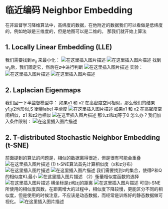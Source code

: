 ﻿# 临近编码 Neighbor Embedding

在非监督学习降维算法中，高纬度的数据，在他附近的数据我们可以看做是低纬度的，例如地球是三维度的，但是地图可以是二维的。
那我们就开始上算法

## 1. Locally Linear Embedding (LLE)
我们需要找到$w_{ij}$ 来最小化：
![在这里插入图片描述](https://img-blog.csdn.net/20181006101300124?watermark/2/text/aHR0cHM6Ly9ibG9nLmNzZG4ubmV0L2R1a3VrdTUwMzg=/font/5a6L5L2T/fontsize/400/fill/I0JBQkFCMA==/dissolve/70)
![在这里插入图片描述](https://img-blog.csdn.net/20181006101009353?watermark/2/text/aHR0cHM6Ly9ibG9nLmNzZG4ubmV0L2R1a3VrdTUwMzg=/font/5a6L5L2T/fontsize/400/fill/I0JBQkFCMA==/dissolve/70)
找到$w_{ij}$后，我们固定它，然后在z中进行判断
![在这里插入图片描述](https://img-blog.csdn.net/20181006101424812?watermark/2/text/aHR0cHM6Ly9ibG9nLmNzZG4ubmV0L2R1a3VrdTUwMzg=/font/5a6L5L2T/fontsize/400/fill/I0JBQkFCMA==/dissolve/70)
实验：
![在这里插入图片描述](https://img-blog.csdn.net/20181006101541702?watermark/2/text/aHR0cHM6Ly9ibG9nLmNzZG4ubmV0L2R1a3VrdTUwMzg=/font/5a6L5L2T/fontsize/400/fill/I0JBQkFCMA==/dissolve/70)
![在这里插入图片描述](https://img-blog.csdn.net/20181006101604191?watermark/2/text/aHR0cHM6Ly9ibG9nLmNzZG4ubmV0L2R1a3VrdTUwMzg=/font/5a6L5L2T/fontsize/400/fill/I0JBQkFCMA==/dissolve/70)

## 2. Laplacian Eigenmaps
我们回一下半监督模型中： 如果x1 和 x2 在高密度空间相似，那么他们的结果y1,y2也形似,S 衡量label 平滑度
![在这里插入图片描述](https://img-blog.csdn.net/2018100610202959?watermark/2/text/aHR0cHM6Ly9ibG9nLmNzZG4ubmV0L2R1a3VrdTUwMzg=/font/5a6L5L2T/fontsize/400/fill/I0JBQkFCMA==/dissolve/70)
如果x1 和 x2 在高密度空间相似，z1 和z2也相似
![在这里插入图片描述](https://img-blog.csdn.net/20181006102411175?watermark/2/text/aHR0cHM6Ly9ibG9nLmNzZG4ubmV0L2R1a3VrdTUwMzg=/font/5a6L5L2T/fontsize/400/fill/I0JBQkFCMA==/dissolve/70)
那么zi和zj等于0 怎么办？我们加入条件限制：
![在这里插入图片描述](https://img-blog.csdn.net/20181006102505424?watermark/2/text/aHR0cHM6Ly9ibG9nLmNzZG4ubmV0L2R1a3VrdTUwMzg=/font/5a6L5L2T/fontsize/400/fill/I0JBQkFCMA==/dissolve/70)

## 2. T-distributed Stochastic Neighbor Embedding (t-SNE)
前面提到的算法的问题是，相似的数据离得很近，但是很有可能会重叠
![在这里插入图片描述](https://img-blog.csdn.net/20181006102641414?watermark/2/text/aHR0cHM6Ly9ibG9nLmNzZG4ubmV0L2R1a3VrdTUwMzg=/font/5a6L5L2T/fontsize/400/fill/I0JBQkFCMA==/dissolve/70)
(1) t-SNE算法首先计算相似度（x和z分布）
![在这里插入图片描述](https://img-blog.csdn.net/20181006102853709?watermark/2/text/aHR0cHM6Ly9ibG9nLmNzZG4ubmV0L2R1a3VrdTUwMzg=/font/5a6L5L2T/fontsize/400/fill/I0JBQkFCMA==/dissolve/70)
![在这里插入图片描述](https://img-blog.csdn.net/20181006102917828?watermark/2/text/aHR0cHM6Ly9ibG9nLmNzZG4ubmV0L2R1a3VrdTUwMzg=/font/5a6L5L2T/fontsize/400/fill/I0JBQkFCMA==/dissolve/70)
我们需要找到z的集合，使得P和Q的相似度KL最小
![在这里插入图片描述](https://img-blog.csdn.net/20181006102929628?watermark/2/text/aHR0cHM6Ly9ibG9nLmNzZG4ubmV0L2R1a3VrdTUwMzg=/font/5a6L5L2T/fontsize/400/fill/I0JBQkFCMA==/dissolve/70)
（2）衡量相似度函数的选择
![在这里插入图片描述](https://img-blog.csdn.net/20181006103145989?watermark/2/text/aHR0cHM6Ly9ibG9nLmNzZG4ubmV0L2R1a3VrdTUwMzg=/font/5a6L5L2T/fontsize/400/fill/I0JBQkFCMA==/dissolve/70)
横坐标是zi和zj的距离
![在这里插入图片描述](https://img-blog.csdn.net/20181006104746461?watermark/2/text/aHR0cHM6Ly9ibG9nLmNzZG4ubmV0L2R1a3VrdTUwMzg=/font/5a6L5L2T/fontsize/400/fill/I0JBQkFCMA==/dissolve/70)
可见t-SNE所使用的相似度函数，在距离增大的过程中，相似度下降较慢，更能区分不同的相似度，但是使用的时候注意，不应该是动态数据，而经常是训练好的静态数据做可视化。
![在这里插入图片描述](https://img-blog.csdn.net/2018100610493438?watermark/2/text/aHR0cHM6Ly9ibG9nLmNzZG4ubmV0L2R1a3VrdTUwMzg=/font/5a6L5L2T/fontsize/400/fill/I0JBQkFCMA==/dissolve/70)
